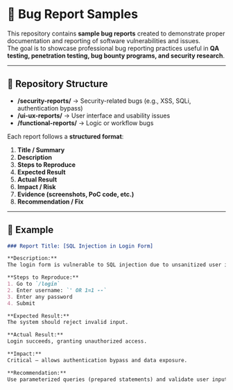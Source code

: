 # 🐞 Bug Report Samples

This repository contains **sample bug reports** created to demonstrate proper documentation and reporting of software vulnerabilities and issues.  
The goal is to showcase professional bug reporting practices useful in **QA testing, penetration testing, bug bounty programs, and security research**.

---

## 📂 Repository Structure

- **/security-reports/** → Security-related bugs (e.g., XSS, SQLi, authentication bypass)  
- **/ui-ux-reports/** → User interface and usability issues  
- **/functional-reports/** → Logic or workflow bugs  

Each report follows a **structured format**:
1. **Title / Summary**  
2. **Description**  
3. **Steps to Reproduce**  
4. **Expected Result**  
5. **Actual Result**  
6. **Impact / Risk**  
7. **Evidence (screenshots, PoC code, etc.)**  
8. **Recommendation / Fix**  

---

## 📑 Example

```markdown
### Report Title: [SQL Injection in Login Form]

**Description:**  
The login form is vulnerable to SQL injection due to unsanitized user input.

**Steps to Reproduce:**  
1. Go to `/login`  
2. Enter username: `' OR 1=1 --`  
3. Enter any password  
4. Submit  

**Expected Result:**  
The system should reject invalid input.

**Actual Result:**  
Login succeeds, granting unauthorized access.

**Impact:**  
Critical – allows authentication bypass and data exposure.

**Recommendation:**  
Use parameterized queries (prepared statements) and validate user inputs.
